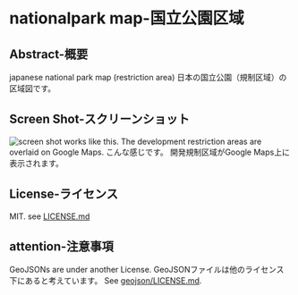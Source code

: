 # nationalpark map-国立公園区域

## Abstract-概要
japanese national park map (restriction area)
日本の国立公園（規制区域）の区域図です。

## Screen Shot-スクリーンショット
![screen shot]("screenshot.png")
works like this.
The development restriction areas are overlaid on Google Maps.
こんな感じです。
開発規制区域がGoogle Maps上に表示されます。

## License-ライセンス
MIT. see [LICENSE.md](LICENSE.md)

## attention-注意事項
GeoJSONs are under another License.
GeoJSONファイルは他のライセンス下にあると考えています。
See [geojson/LICENSE.md](geojson/LICENSE.md).

